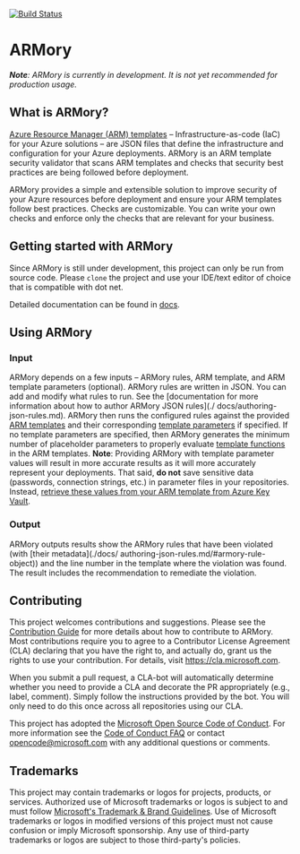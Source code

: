 [![Build Status](https://dev.azure.com/azure/armory/_apis/build/status/Azure.armory?branchName=main)](https://dev.azure.com/azure/armory/_build/latest?definitionId=91&branchName=main)

# ARMory
***Note**: ARMory is currently in development. It is not yet recommended for production usage.*
 
## What is ARMory?
[Azure Resource Manager (ARM) templates](https://docs.microsoft.com/en-us/azure/azure-resource-manager/templates/overview) – Infrastructure-as-code (IaC) for your Azure solutions – are JSON files that define the infrastructure and configuration for your Azure deployments. ARMory is an ARM template security validator that scans ARM templates and checks that security best practices are being followed before deployment. 
 
ARMory provides a simple and extensible solution to improve security of your Azure resources before deployment and ensure your ARM templates   follow best practices. Checks are customizable. You can write your own checks and enforce only the checks that are relevant for your business. 
 
 
## Getting started with ARMory
Since ARMory is still under development, this project can only be run from source code. Please `clone` the project and use your IDE/text editor of choice that is compatible with dot net.

Detailed documentation can be found in [docs]( ./docs).
 
## Using ARMory
 
### Input
ARMory depends on a few inputs – ARMory rules, ARM template, and ARM template parameters (optional). ARMory rules are written in JSON. You can add and modify what rules to run. See the [documentation for more information about how to author ARMory JSON rules](./ docs/authoring-json-rules.md). ARMory then runs the configured rules against the provided [ARM templates]( https://docs.microsoft.com/en-us/azure/azure-resource-manager/templates/) and their corresponding [template parameters]( https://docs.microsoft.com/en-us/azure/azure-resource-manager/templates/parameter-files) if specified. If no template parameters are specified, then ARMory generates the minimum number of placeholder parameters to properly evaluate [template functions](https://docs.microsoft.com/en-us/azure/azure-resource-manager/templates/template-functions) in the ARM templates. **Note**: Providing ARMory with template parameter values will result in more accurate results as it will more accurately represent your deployments. That said, **do not** save sensitive data (passwords, connection strings, etc.) in parameter files in your repositories. Instead, [retrieve these values from  your ARM template from Azure Key Vault]( https://docs.microsoft.com/en-us/azure/azure-resource-manager/templates/key-vault-parameter?tabs=azure-cli#reference-secrets-with-static-id). 

### Output
ARMory outputs results show the ARMory rules that have been violated (with [their metadata](./docs/ authoring-json-rules.md/#armory-rule-object)) and the line number in the template where the violation was found. The result includes the recommendation to remediate the violation.
 
## Contributing
This project welcomes contributions and suggestions. Please see the [Contribution Guide](./CONTRIBUTING.md) for more details about how to contribute to ARMory. Most contributions require you to
agree to a Contributor License Agreement (CLA) declaring that you have the right to,
and actually do, grant us the rights to use your contribution. For details, visit
https://cla.microsoft.com.

When you submit a pull request, a CLA-bot will automatically determine whether you need
to provide a CLA and decorate the PR appropriately (e.g., label, comment). Simply follow the
instructions provided by the bot. You will only need to do this once across all repositories using our CLA.

This project has adopted the [Microsoft Open Source Code of Conduct](https://opensource.microsoft.com/codeofconduct/).
For more information see the [Code of Conduct FAQ](https://opensource.microsoft.com/codeofconduct/faq/)
or contact [opencode@microsoft.com](mailto:opencode@microsoft.com) with any additional questions or comments.

## Trademarks
This project may contain trademarks or logos for projects, products, or services. Authorized use of Microsoft trademarks or logos is subject to and must follow [Microsoft's Trademark & Brand Guidelines](https://www.microsoft.com/en-us/legal/intellectualproperty/trademarks/usage/general). Use of Microsoft trademarks or logos in modified versions of this project must not cause confusion or imply Microsoft sponsorship. Any use of third-party trademarks or logos are subject to those third-party's policies.